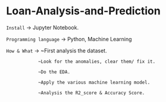 # Loan-Analysis-and-Prediction 
`Install` -> Jupyter Notebook.

`Programming language` -> Python, Machine Learning

`How & What` -> 
~First analysis the dataset.

                ~Look for the anomalies, clear them/ fix it.

                ~Do the EDA.

                ~Apply the various machine learning model.

                ~Analysis the R2_score & Accuracy Score.

